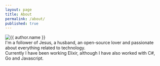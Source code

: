 ```yaml
---
layout: page
title: About
permalink: /about/
published: true
---
```


<div class="page" markdown="1">

<img class="me" alt="{{ author.name }}" src="{{ site.author.photo | relative_url }}" srcset="{{ site.author.photo2x | relative_url }} 2x"/>

<div markdown="1">
I'm a follower of Jesus, a husband, an open-source lover and passionate about everything related to technology.
</div>

<div markdown="1">
Currently I have been working Elixir, although I have also worked with C#, Go and Javascript.
</div>
</div>